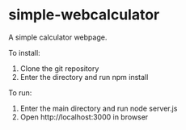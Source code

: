 # simple-webcalculator
A simple calculator webpage.

To install:
1. Clone the git repository
2. Enter the directory and run npm install

To run:
1. Enter the main directory and run node server.js
2. Open http://localhost:3000 in browser
